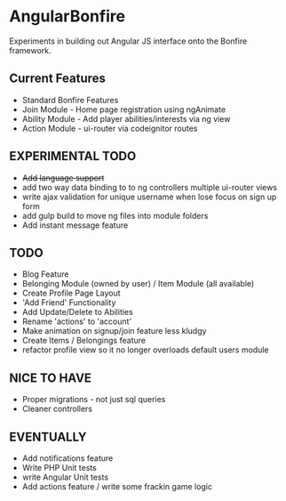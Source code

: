 # AngularBonfire

Experiments in building out Angular JS interface onto the Bonfire framework.

## Current Features

- Standard Bonfire Features
- Join Module - Home page registration using ngAnimate 
- Ability Module - Add player abilities/interests via ng view
- Action Module - ui-router via codeignitor routes

## EXPERIMENTAL TODO

- ~~Add language support~~
- add two way data binding to to ng controllers multiple ui-router views
- write ajax validation for unique username when lose focus on sign up form
- add gulp build to move ng files into module folders
- Add instant message feature

## TODO
- Blog Feature
- Belonging Module (owned by user) / Item Module (all available)
- Create Profile Page Layout
- 'Add Friend' Functionality
- Add Update/Delete to Abilities
- Rename 'actions' to 'account'
- Make animation on signup/join feature less kludgy
- Create Items / Belongings feature
- refactor profile view so it no longer overloads default users module

## NICE TO HAVE
- Proper migrations - not just sql queries
- Cleaner controllers 

## EVENTUALLY
- Add notifications feature 
- Write PHP Unit tests
- write Angular Unit tests
- Add actions feature / write some frackin game logic





